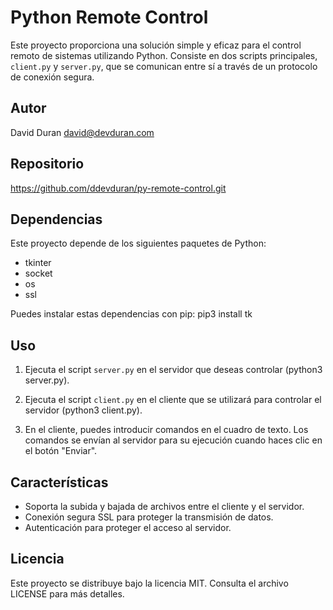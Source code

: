 # Python Remote Control

Este proyecto proporciona una solución simple y eficaz para el control remoto de sistemas utilizando Python. Consiste en dos scripts principales, `client.py` y `server.py`, que se comunican entre sí a través de un protocolo de conexión segura.

## Autor

David Duran <david@devduran.com>

## Repositorio

https://github.com/ddevduran/py-remote-control.git

## Dependencias

Este proyecto depende de los siguientes paquetes de Python:

- tkinter
- socket
- os
- ssl

Puedes instalar estas dependencias con pip:
pip3 install tk

## Uso

1. Ejecuta el script `server.py` en el servidor que deseas controlar (python3 server.py).

2. Ejecuta el script `client.py` en el cliente que se utilizará para controlar el servidor (python3 client.py).

3. En el cliente, puedes introducir comandos en el cuadro de texto. Los comandos se envían al servidor para su ejecución cuando haces clic en el botón "Enviar".

## Características

- Soporta la subida y bajada de archivos entre el cliente y el servidor.
- Conexión segura SSL para proteger la transmisión de datos.
- Autenticación para proteger el acceso al servidor.

## Licencia

Este proyecto se distribuye bajo la licencia MIT. Consulta el archivo LICENSE para más detalles.
